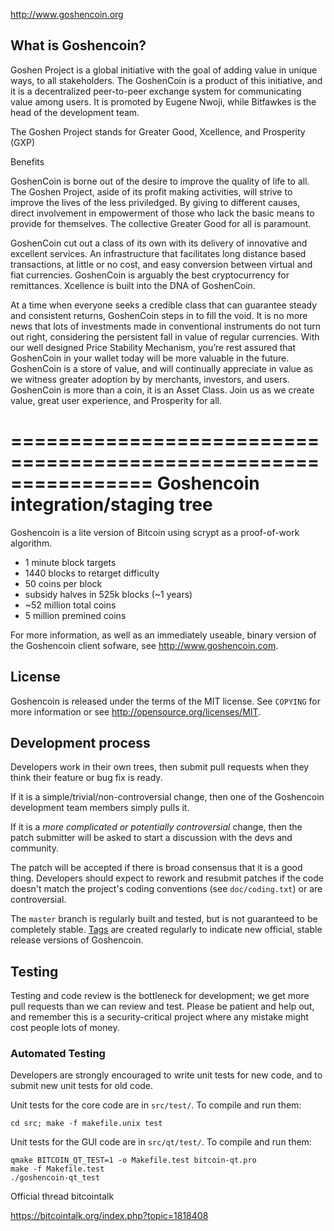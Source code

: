 http://www.goshencoin.org

What is Goshencoin?
----------------

Goshen Project is a global initiative with the goal of adding value in unique ways, to all stakeholders. The GoshenCoin is a product of this initiative, and it is a decentralized peer-to-peer exchange system for communicating value among users. It is promoted by Eugene Nwoji, while Bitfawkes is the head of the development team.

The Goshen Project stands for Greater Good, Xcellence, and Prosperity (GXP)

Benefits

GoshenCoin is borne out of the desire to improve the quality of life to all. The Goshen Project, aside of its profit making activities, will strive to improve the lives of the less priviledged. By giving to different causes, direct involvement in empowerment of those who lack the basic means to provide for themselves. The collective Greater Good for all is paramount.

GoshenCoin cut out a class of its own with its delivery of innovative and excellent services. An infrastructure that facilitates long distance based transactions, at little or no cost, and easy conversion between virtual and fiat currencies. GoshenCoin is arguably the best cryptocurrency for remittances. Xcellence is built into the DNA of GoshenCoin.

At a time when everyone seeks a credible class that can guarantee steady and consistent returns, GoshenCoin steps in to fill the void. It is no more news that lots of investments made in conventional instruments do not turn out right, considering the persistent fall in value of regular currencies. With our well designed Price Stability Mechanism, you’re rest assured that GoshenCoin in your wallet today will be more valuable in the future. GoshenCoin is a store of value, and will continually appreciate in value as we witness greater adoption by by merchants, investors, and users. GoshenCoin is more than a coin, it is an Asset Class. Join us as we create value, great user experience, and Prosperity for all.

================================================================
              Goshencoin integration/staging tree
================================================================

Goshencoin is a lite version of Bitcoin using scrypt as a proof-of-work algorithm.
 - 1 minute block targets
 - 1440 blocks to retarget difficulty
 - 50 coins per block
 - subsidy halves in 525k blocks (~1 years)
 - ~52 million total coins
 - 5 million premined coins

For more information, as well as an immediately useable, binary version of
the Goshencoin client sofware, see http://www.goshencoin.com.

License
-------

Goshencoin is released under the terms of the MIT license. See `COPYING` for more
information or see http://opensource.org/licenses/MIT.

Development process
-------------------

Developers work in their own trees, then submit pull requests when they think
their feature or bug fix is ready.

If it is a simple/trivial/non-controversial change, then one of the Goshencoin
development team members simply pulls it.

If it is a *more complicated or potentially controversial* change, then the patch
submitter will be asked to start a discussion with the devs and community.

The patch will be accepted if there is broad consensus that it is a good thing.
Developers should expect to rework and resubmit patches if the code doesn't
match the project's coding conventions (see `doc/coding.txt`) or are
controversial.

The `master` branch is regularly built and tested, but is not guaranteed to be
completely stable. [Tags](https://github.com/goshencoin-project/goshencoin/tags) are created
regularly to indicate new official, stable release versions of Goshencoin.

Testing
-------

Testing and code review is the bottleneck for development; we get more pull
requests than we can review and test. Please be patient and help out, and
remember this is a security-critical project where any mistake might cost people
lots of money.

### Automated Testing

Developers are strongly encouraged to write unit tests for new code, and to
submit new unit tests for old code.

Unit tests for the core code are in `src/test/`. To compile and run them:

    cd src; make -f makefile.unix test

Unit tests for the GUI code are in `src/qt/test/`. To compile and run them:

    qmake BITCOIN_QT_TEST=1 -o Makefile.test bitcoin-qt.pro
    make -f Makefile.test
    ./goshencoin-qt_test

Official thread bitcointalk

https://bitcointalk.org/index.php?topic=1818408
